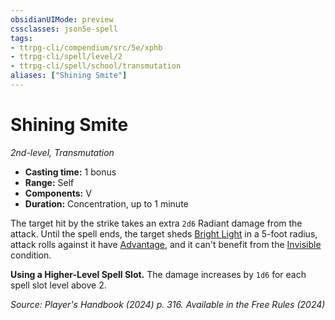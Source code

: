 ```yaml
---
obsidianUIMode: preview
cssclasses: json5e-spell
tags:
- ttrpg-cli/compendium/src/5e/xphb
- ttrpg-cli/spell/level/2
- ttrpg-cli/spell/school/transmutation
aliases: ["Shining Smite"]
---
```

# Shining Smite
*2nd-level, Transmutation*  

- **Casting time:** 1 bonus
- **Range:** Self
- **Components:** V
- **Duration:** Concentration, up to 1 minute

The target hit by the strike takes an extra `2d6` Radiant damage from the attack. Until the spell ends, the target sheds [Bright Light](bright-light-xphb.md) in a 5-foot radius, attack rolls against it have [Advantage](advantage-xphb.md), and it can't benefit from the [Invisible](conditions.md#Invisible) condition.

**Using a Higher-Level Spell Slot.** The damage increases by `1d6` for each spell slot level above 2.

*Source: Player's Handbook (2024) p. 316. Available in the Free Rules (2024)*
